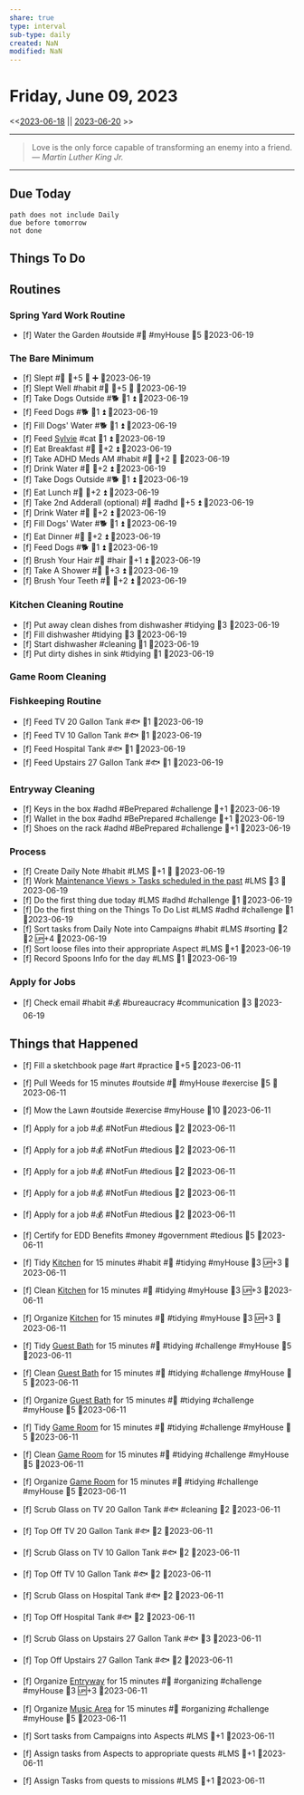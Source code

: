 ```yaml
---
share: true
type: interval
sub-type: daily
created: NaN 
modified: NaN
---
```

# Friday, June 09, 2023
<<[2023-06-18](./2023-06-18.md) || [2023-06-20](./2023-06-20.md) >>

---

> Love is the only force capable of transforming an enemy into a friend.
> — <cite>Martin Luther King Jr.</cite>

---
## Due Today
```tasks
path does not include Daily
due before tomorrow
not done
```

## Things To Do






















## Routines
### Spring Yard Work Routine
- [f] Water the Garden #outside #🌱 #myHouse 🥄5 📆2023-06-19


### The Bare Minimum
- [f] Slept #🛌 🥄+5 🔺 ➕ 📆2023-06-19
- [f] Slept Well #habit #🛌 🥄+5 🔺 📆2023-06-19
- [f] Take Dogs Outside #🐕 🥄1 ⏫ 📆2023-06-19
- [f] Feed Dogs #🐕 🥄1 ⏫ 📆2023-06-19
- [f] Fill Dogs' Water #🐕 🥄1 ⏫ 📆2023-06-19
- [f] Feed [Sylvie](../../03%20-%20Belonging%20%F0%9F%91%AA/00%20-%20The%20Pack%20%F0%9F%90%95/Sylvie.md) #cat 🥄1 ⏫ 📆2023-06-19
- [f] Eat Breakfast #🍎 🥄+2 ⏫ 📆2023-06-19
- [f] Take ADHD Meds AM #habit #💊 🥄+2 🔺 📆2023-06-19
- [f] Drink Water #🌊 🥄+2 ⏫ 📆2023-06-19
- [f] Take Dogs Outside #🐕 🥄1 ⏫ 📆2023-06-19
- [f] Eat Lunch #🍎 🥄+2 ⏫ 📆2023-06-19
- [f] Take 2nd Adderall (optional) #💊 #adhd 🥄+5 ⏫ 📆2023-06-19
- [f] Drink Water #🌊  🥄+2 ⏫ 📆2023-06-19
- [f] Fill Dogs' Water #🐕 🥄1 ⏫ 📆2023-06-19
- [f] Eat Dinner #🍎 🥄+2 ⏫ 📆2023-06-19
- [f] Feed Dogs #🐕 🥄1 ⏫ 📆2023-06-19
- [f] Brush Your Hair #🚿 #hair 🥄+1 ⏫ 📆2023-06-19
- [f] Take A Shower #🚿 🥄+3 ⏫ 📆2023-06-19
- [f] Brush Your Teeth #🚿 🥄+2 ⏫ 📆2023-06-19


### Kitchen Cleaning Routine
- [f] Put away clean dishes from dishwasher #tidying 🥄3 📆2023-06-19
- [f] Fill dishwasher #tidying 🥄3 📆2023-06-19
- [f] Start dishwasher #cleaning 🥄1 📆2023-06-19
- [f] Put dirty dishes in sink #tidying 🥄1 📆2023-06-19


### Game Room Cleaning


### Fishkeeping Routine
- [f] Feed TV 20 Gallon Tank #🐟 🥄1 📆2023-06-19
- [f] Feed TV 10 Gallon Tank #🐟 🥄1 📆2023-06-19
- [f] Feed Hospital Tank #🐟 🥄1 📆2023-06-19
- [f] Feed Upstairs 27 Gallon Tank #🐟 🥄1 📆2023-06-19


### Entryway Cleaning
- [f] Keys in the box #adhd #BePrepared #challenge 🥄+1 📆2023-06-19
- [f] Wallet in the box #adhd #BePrepared #challenge 🥄+1 📆2023-06-19
- [f] Shoes on the rack #adhd #BePrepared #challenge 🥄+1 📆2023-06-19


### Process
- [f] Create Daily Note #habit #LMS 🥄+1 🔺  📆2023-06-19
- [f] Work [Maintenance Views > Tasks scheduled in the past](../02%20-%20Tools/Maintenance%20Views.md#Tasks%20scheduled%20in%20the%20past) #LMS 🥄3 📆2023-06-19
- [f] Do the first thing due today #LMS #adhd #challenge 🥄1 📆2023-06-19
- [f] Do the first thing on the Things To Do List #LMS #adhd #challenge 🥄1 📆2023-06-19
- [f] Sort tasks from Daily Note into Campaigns #habit #LMS #sorting 🍅2 🥄2 🆙+4  📆2023-06-19
- [f] Sort loose files into their appropriate Aspect #LMS 🥄+1  📆2023-06-19
- [f] Record Spoons Info for the day #LMS 🥄1 📆2023-06-19


### Apply for Jobs
- [f] Check email #habit #💰 #bureaucracy #communication 🥄3 📆2023-06-19




## Things that Happened

- [f] Fill a sketchbook page #art #practice 🥄+5 📆2023-06-11


- [f] Pull Weeds for 15 minutes #outside #🌱 #myHouse #exercise 🥄5 📆2023-06-11
- [f] Mow the Lawn #outside #exercise #myHouse 🥄10 📆2023-06-11


- [f] Apply for a job #💰 #NotFun #tedious  🥄2 📆2023-06-11
- [f] Apply for a job #💰 #NotFun #tedious 🥄2 📆2023-06-11
- [f] Apply for a job #💰 #NotFun #tedious 🥄2 📆2023-06-11
- [f] Apply for a job #💰 #NotFun #tedious 🥄2 📆2023-06-11
- [f] Apply for a job #💰 #NotFun #tedious 🥄2 📆2023-06-11
- [f] Certify for EDD Benefits #money #government #tedious 🥄5 📆2023-06-11


- [f] Tidy [Kitchen](../../01%20-%20Subsistence%20%F0%9F%92%97/08%20-%20Location%20%F0%9F%A7%AD/Kitchen.md) for 15 minutes #habit #🍎 #tidying #myHouse 🥄3 🆙+3 📆2023-06-11
- [f] Clean [Kitchen](../../01%20-%20Subsistence%20%F0%9F%92%97/08%20-%20Location%20%F0%9F%A7%AD/Kitchen.md) for 15 minutes #🍎 #tidying #myHouse 🥄3 🆙+3 📆2023-06-11
- [f] Organize [Kitchen](../../01%20-%20Subsistence%20%F0%9F%92%97/08%20-%20Location%20%F0%9F%A7%AD/Kitchen.md) for 15 minutes #🍎 #tidying #myHouse 🥄3 🆙+3 📆2023-06-11


- [f] Tidy [Guest Bath](../../01%20-%20Subsistence%20%F0%9F%92%97/08%20-%20Location%20%F0%9F%A7%AD/Guest%20Bath.md) for 15 minutes #🧹 #tidying #challenge #myHouse 🥄5 📆2023-06-11
- [f] Clean [Guest Bath](../../01%20-%20Subsistence%20%F0%9F%92%97/08%20-%20Location%20%F0%9F%A7%AD/Guest%20Bath.md) for 15 minutes #🧹 #tidying #challenge #myHouse 🥄5 📆2023-06-11
- [f] Organize [Guest Bath](../../01%20-%20Subsistence%20%F0%9F%92%97/08%20-%20Location%20%F0%9F%A7%AD/Guest%20Bath.md) for 15 minutes #🧹 #tidying #challenge #myHouse 🥄5 📆2023-06-11


- [f] Tidy [Game Room](../../01%20-%20Subsistence%20%F0%9F%92%97/08%20-%20Location%20%F0%9F%A7%AD/Game%20Room.md) for 15 minutes #🧹 #tidying #challenge #myHouse 🥄5 📆2023-06-11
- [f] Clean [Game Room](../../01%20-%20Subsistence%20%F0%9F%92%97/08%20-%20Location%20%F0%9F%A7%AD/Game%20Room.md) for 15 minutes #🧹 #tidying #challenge #myHouse 🥄5 📆2023-06-11
- [f] Organize [Game Room](../../01%20-%20Subsistence%20%F0%9F%92%97/08%20-%20Location%20%F0%9F%A7%AD/Game%20Room.md) for 15 minutes #🧹 #tidying #challenge #myHouse 🥄5 📆2023-06-11


- [f] Scrub Glass on TV 20 Gallon Tank #🐟 #cleaning 🥄2 📆2023-06-11
- [f] Top Off TV 20 Gallon Tank #🐟 🥄2 📆2023-06-11
- [f] Scrub Glass on TV 10 Gallon Tank #🐟 🥄2 📆2023-06-11
- [f] Top Off TV 10 Gallon Tank #🐟 🥄2 📆2023-06-11
- [f] Scrub Glass on Hospital Tank #🐟 🥄2 📆2023-06-11
- [f] Top Off Hospital Tank #🐟 🥄2 📆2023-06-11
- [f] Scrub Glass on Upstairs 27 Gallon Tank #🐟 🥄3 📆2023-06-11
- [f] Top Off Upstairs 27 Gallon Tank #🐟 🥄2 📆2023-06-11


- [f] Organize [Entryway](../../01%20-%20Subsistence%20%F0%9F%92%97/08%20-%20Location%20%F0%9F%A7%AD/Entryway.md) for 15 minutes #🧹 #organizing  #challenge #myHouse 🥄3 🆙+3 📆2023-06-11


- [f] Organize [Music Area](../../01%20-%20Subsistence%20%F0%9F%92%97/08%20-%20Location%20%F0%9F%A7%AD/Music%20Area.md) for 15 minutes #🧹 #organizing  #challenge #myHouse 🥄5 📆2023-06-11


- [f] Sort tasks from Campaigns into Aspects #LMS 🥄+1  📆2023-06-11
- [f] Assign tasks from Aspects to appropriate quests #LMS 🥄+1  📆2023-06-11
- [f] Assign Tasks from quests to missions #LMS 🥄+1  📆2023-06-11





